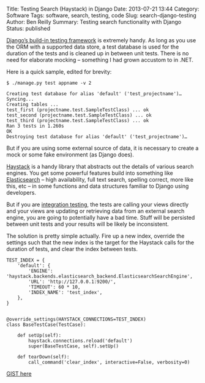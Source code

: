 Title: Testing Search (Haystack) in Django
Date: 2013-07-21 13:44
Category: Software
Tags: software, search, testing, code
Slug: search-django-testing
Author: Ben Reilly
Summary: Testing search functionality with Django
Status: published


[Django’s build-in testing framework](https://docs.djangoproject.com/en/dev/topics/testing/overview/) is extremely handy. As long as you use the ORM with a supported data store, a test database is used for the duration of the tests and is cleaned up in between unit tests. There is no need for elaborate mocking – something I had grown accustom to in .NET.

Here is a quick sample, edited for brevity:

```
$ ./manage.py test appname -v 2

Creating test database for alias 'default' ('test_projectname')…
Syncing...
Creating tables ...
test_first (projectname.test.SampleTestClass) ... ok
test_second (projectname.test.SampleTestClass) ... ok
test_third (projectname.test.SampleTestClass) ... ok
Ran 3 tests in 1.260s
OK
Destroying test database for alias 'default' ('test_projectname')…
```

But if you are using some external source of data, it is necessary to create a mock or some fake environment (as Django does).

[Haystack](http://haystacksearch.org/) is a handy library that abstracts out the details of various search engines. You get some powerful features build into something like [Elasticsearch](http://www.elasticsearch.org/) – high availability, full text search, spelling correct, more like this, etc – in some functions and data structures familiar to Django using developers.

But if you are [integration testing](https://en.wikipedia.org/wiki/Integration_testing), the tests are calling your views directly and your views are updating or retrieving data from an external search engine, you are going to potentially have a bad time. Stuff will be persisted between unit tests and your results will be likely be inconsistent.

The solution is pretty simple actually. Fire up a new index, override the settings such that the new index is the target for the Haystack calls for the duration of tests, and clear the index between tests.

```
TEST_INDEX = {
    'default': {
        'ENGINE': 'haystack.backends.elasticsearch_backend.ElasticsearchSearchEngine',
        'URL': 'http://127.0.0.1:9200/',
        'TIMEOUT': 60 * 10,
        'INDEX_NAME': 'test_index',
    },
}


@override_settings(HAYSTACK_CONNECTIONS=TEST_INDEX)
class BaseTestCase(TestCase):

    def setUp(self):
        haystack.connections.reload('default')
        super(BaseTestCase, self).setUp()

    def tearDown(self):
        call_command('clear_index', interactive=False, verbosity=0)
```

[GIST here](https://gist.github.com/bwreilly/6050981)